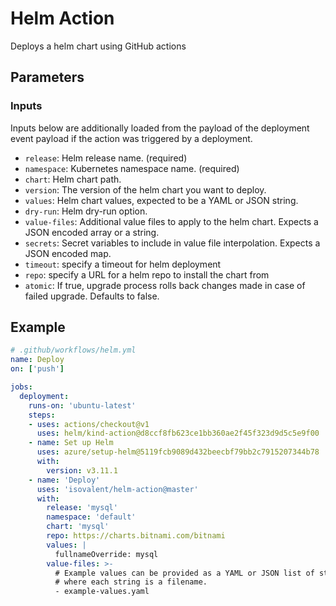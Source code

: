 # Helm Action

Deploys a helm chart using GitHub actions

## Parameters

### Inputs

Inputs below are additionally loaded from the payload of the deployment event
payload if the action was triggered by a deployment.

- `release`: Helm release name. (required)
- `namespace`: Kubernetes namespace name. (required)
- `chart`: Helm chart path.
- `version`: The version of the helm chart you want to deploy.
- `values`: Helm chart values, expected to be a YAML or JSON string.
- `dry-run`: Helm dry-run option.
- `value-files`: Additional value files to apply to the helm chart. Expects a
  JSON encoded array or a string.
- `secrets`: Secret variables to include in value file interpolation. Expects a
  JSON encoded map.
- `timeout`: specify a timeout for helm deployment
- `repo`: specify a URL for a helm repo to install the chart from
- `atomic`: If true, upgrade process rolls back changes made in case of failed upgrade. Defaults to false.

## Example

```yaml
# .github/workflows/helm.yml
name: Deploy
on: ['push']

jobs:
  deployment:
    runs-on: 'ubuntu-latest'
    steps:
    - uses: actions/checkout@v1
      uses: helm/kind-action@d8ccf8fb623ce1bb360ae2f45f323d9d5c5e9f00
    - name: Set up Helm
      uses: azure/setup-helm@5119fcb9089d432beecbf79bb2c7915207344b78
      with:
        version: v3.11.1
    - name: 'Deploy'
      uses: 'isovalent/helm-action@master'
      with:
        release: 'mysql'
        namespace: 'default'
        chart: 'mysql'
        repo: https://charts.bitnami.com/bitnami
        values: |
          fullnameOverride: mysql
        value-files: >-
          # Example values can be provided as a YAML or JSON list of strings,
          # where each string is a filename.
          - example-values.yaml
```
